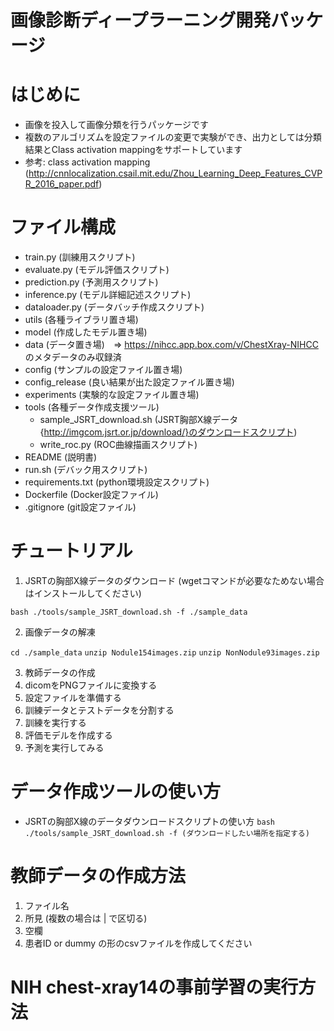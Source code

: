 # 画像診断ディープラーニング開発パッケージ

# はじめに
* 画像を投入して画像分類を行うパッケージです
* 複数のアルゴリズムを設定ファイルの変更で実験ができ、出力としては分類結果とClass activation mappingをサポートしています
* 参考: class activation mapping (http://cnnlocalization.csail.mit.edu/Zhou_Learning_Deep_Features_CVPR_2016_paper.pdf)

# ファイル構成
* train.py (訓練用スクリプト)
* evaluate.py (モデル評価スクリプト)
* prediction.py (予測用スクリプト)
* inference.py (モデル詳細記述スクリプト)
* dataloader.py (データバッチ作成スクリプト)
* utils (各種ライブラリ置き場)
* model (作成したモデル置き場)
* data (データ置き場)　=> https://nihcc.app.box.com/v/ChestXray-NIHCC のメタデータのみ収録済
* config (サンプルの設定ファイル置き場)
* config_release (良い結果が出た設定ファイル置き場)
* experiments (実験的な設定ファイル置き場)
* tools (各種データ作成支援ツール)
  * sample_JSRT_download.sh (JSRT胸部X線データ{http://imgcom.jsrt.or.jp/download/}のダウンロードスクリプト)
  * write_roc.py (ROC曲線描画スクリプト)
* README (説明書)
* run.sh (デバック用スクリプト)
* requirements.txt (python環境設定スクリプト)
* Dockerfile (Docker設定ファイル)
* .gitignore (git設定ファイル)

# チュートリアル
1. JSRTの胸部X線データのダウンロード (wgetコマンドが必要なためない場合はインストールしてください)

  `` bash ./tools/sample_JSRT_download.sh -f ./sample_data ``

2. 画像データの解凍

  `` cd ./sample_data ``
  `` unzip Nodule154images.zip ``
  `` unzip NonNodule93images.zip ``

3. 教師データの作成
4. dicomをPNGファイルに変換する
5. 設定ファイルを準備する
6. 訓練データとテストデータを分割する
7. 訓練を実行する
8. 評価モデルを作成する
9. 予測を実行してみる


# データ作成ツールの使い方
* JSRTの胸部X線のデータダウンロードスクリプトの使い方
  `` bash ./tools/sample_JSRT_download.sh -f (ダウンロードしたい場所を指定する) ``

# 教師データの作成方法
  1. ファイル名
  2. 所見 (複数の場合は | で区切る)
  3. 空欄
  4. 患者ID or dummy
  の形のcsvファイルを作成してください

# NIH chest-xray14の事前学習の実行方法
